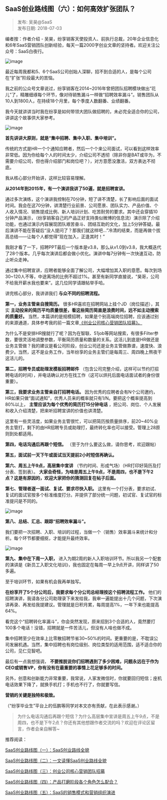 ## SaaS创业路线图（六）：如何高效扩张团队？  

> 发布: 吴昊@SaaS  
> 发布日期: 2018-07-03  

编者按：作者介绍 - 吴昊，纷享销客天使投资人、前执行总裁，20年企业信息化和6年SaaS营销团队创新经验，每天一篇2000字创业文章的坚持者。欢迎关注公众号：SaaS白夜行。

![image](images/1807-saascylxtlrhgxkztd-0.jpeg)

最近每周我都和5、6个SaaS公司创始人深聊，招不到合适的人，是每个公司在“扩张”阶段最大的苦恼。

我之前的公众号文章说过，纷享销客在2014~2016年曾把团队招聘模块做出“花儿”了，精雕细琢每个环节，像对待销售漏斗一样做“招聘效率漏斗”。销售团队从10人到1800人，在持续18个月里，每个季度人数翻番、业绩翻番。

我今天就讲讲当时我在纷享是如何带领大团队做招聘的，未必完全适合你的公司，讲讲这个故事供大家参考。

![image](images/1807-saascylxtlrhgxkztd-1.jpeg)

**首先讲讲大原则，就是“集中招聘、集中入职、集中培训”。**

传统的方式是HR一个个通知应聘者，然后一个个来公司面试，可以看到这样效率非常低。因为你给每个人的时间太少，介绍公司不透彻（除非你是BAT或华为，不需要介绍公司，但也得介绍部门和岗位吧？），对方意愿没激活，双方表达不彻底。

我从核心部分开始讲，这样比较容易理解。

**从2014年到2015年，有一个演讲我讲了50遍，就是招聘宣讲。**

通过多次演练，这个演讲我控制在70分钟，短了讲不清楚，长了影响后面的面试时间。我会在这70分钟，讲清楚行业前景、公司愿景、团队实力、产品价值、个人收入情况、销售提成比例、新人培训计划、吃苦耐劳的要求。其中还会穿插10分钟产品演示，（纷享销客自己的产品正好支持类似微博的信息流）演示除了介绍功能，也通过演示内容展现团队艰苦奋斗、团结互助的文化，加上5分钟答疑。最后演讲不能在答疑后“没人提问了？那我们就这样吧...”冷清的结束，而是再做个拔高总结——让每个人都觉得“现在加入，正逢其时！”

我刚才看了一下，招聘PPT最后一个版本是v3.8，那么从v1.0到v3.8，我大概迭代了28个版本。几乎每次演讲后都会做小优化。演讲中每7分钟有一次快速互动，防止听众走神。

通过集中招聘宣讲，应聘者能够全面了解公司，大幅增加其入职的意愿。每次到场30~120人不等，中途离场的比例不超过1%。甚至有新同学直接说，“昊哥，公司不给我开薪水我也要来”。这几位同学请跟帖举手哈。

讲完核心部分，我讲讲我们 **与众不同的招聘流程。**

**第一，业务主管亲自搜简历。** 很多HR喜欢在招聘网站上挂个JD（岗位描述），其实 **主动投来的简历平均质量很差，看这些简历简直是浪费时间，远不如主动搜索的质量好。** 当然，本篇讲的是规模招聘，如果是个别高端岗位招聘，应该通过别的来源通道，具体参考我的前一篇文章[《创业公司核心营销团队招募》。](https://36kr.com/p/5138329.html)

为什么不是安排HR搜就行了呢？因为在智联、51job等网站搜索，有很多Filter参数，要很灵活地调整参数，平衡简历质量和数量的关系。这活儿到底是HR做还是业务主管做？我的建议是看公司阶段，创业公司还是业务主管做靠谱，速度快、浪费少。当然，这不是业务工作，当年纷享的业务主管们是每周三、周四晚上熬夜干这活儿的。

**第二，招聘专员或助理发模板招聘邮件** （包含公司完整介绍，这样可以节约打招聘电话的时间），并电话确认对方在找工作（这可以烘托后面电话面试者的身份很重要）。

**第三，我要求业务主管亲自打招聘电话。** 因为优秀的应聘者会有N个公司邀约，HR如果只做“面试通知”，优秀人员来的概率就只有1/N。要把这个概率提高到80%以上， **主管应该为每个优秀的简历打15分钟电话** ，把公司、岗位、个人发展和收入介绍清楚，把来听招聘宣讲的价值也讲清楚。

这里有一些灵活度，如果业务主管很忙，可以把简历按质量排序，前20~40%业务主管打，剩下的由HR招聘专员或助理打，最终转化率也可以接受。管理上28原则到处都适用。

**第四，电话沟通后再跟个短信。** （至于为什么要这么做，请你思考，欢迎跟帖）

**第五，面试前一天下午或面试当天提前2小时短信再确认。**

**第六、周五上午9点，高层集中宣讲** （节约时间、形成气场）（HR打印好简历及打分表、签到表）。
**大家会奇怪，为啥是周五上午9点，不是周四，也不是下午2点？这是有原因的，欢迎大家把你的猜测回复在帖子后面。**

**第七、管理者逐一面试、复试、要求尽快入职。** 这里有一个打分表，要求初试、复试的面试官按多个标准维度打分。并提供了部分统一问题，初试官、复试官的标准提问是不同的。

![image](images/1807-saascylxtlrhgxkztd-2.jpeg)

**第八、总结、汇总、跟踪“招聘效率漏斗”。**

我们要把一次招聘、入职、培训的过程，当做一个（销售）效率漏斗来统计和分析。每个环节都要细抠，才能提升最终效率。

![image](images/1807-saascylxtlrhgxkztd-3.jpeg)

**第九、集中在下周一入职，** 进入为期2周的新人入职培训环节。所以我另一个配套的演讲是《新员工入职文化培训》，我也固定在每周一早上9点开讲，同样讲了50多遍。

至于培训环节，如果有机会我再单独写。

**在纷享开了5个分公司后，我要求每个分公司总经理按这个招聘流程工作。** 他们的招聘演讲，我请各分公司助理录下来发给我，我审一遍能提出十几个问题，下次演讲再录、再发给我提建议。管理就是日积月累，每周提高1%，一年下来也能提高64%。

看完这个“招聘转化率漏斗”，你会突然发现，原来招到3个合适的人，竟然要打100多个电话！没错，招聘就是一件苦活儿，但没有人啥也做不成。

集中招聘至少在效率上比零散招聘节省30~50%的时间。更重要的是，不耽误公司发展机遇。当然，集中招聘也有岗位级别、岗位类型的适用范围，适不适合你的公司，见仁见智吧。

最后有一点我想强调， **不要推脱说你们招聘遇到了多少困难，问题永远在于作为CEO或销售VP，你有没有在最重要的事情上花足够多的时间。**

另外，创意和创新能力非常重要，我常说，人家发微信时，你就要回归短信；座机电话效果下降了，就换手机打；手机也不行了，你就要写信。

**营销的关键是独特和极致。**

（“纷享毕业生”平台上的伍鹏等同学对本文亦有贡献，在此表示感谢。）

> 为什么电话沟通后再跟个短信？为什么高层集中宣讲是周五上午9点，不是周四，也不是下午2点？你还有其他想跟作者交流的吗？欢迎在评论区留言，作者会亲自解答~

推荐阅读：

[SaaS创业路线图（一）：SaaS创业路线全貌](http://36kr.com/p/5136068.html)

[SaaS创业路线图（二）：一文读懂SaaS创业路线全貌](http://36kr.com/p/5137220.html)

[SaaS创业路线图（三）：创业公司核心营销团队招募](http://36kr.com/p/5138329.html)

[SaaS创业路线图（四）：产品打磨阶段各个角色怎么配合？](http://36kr.com/p/5139286.html)

[SaaS创业路线图（五）：SaaS的销售模式和营销组织演进](https://36kr.com/p/5140391.html)
